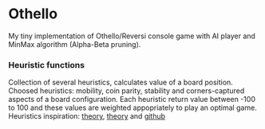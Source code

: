 # Othello
My tiny implementation of Othello/Reversi console game with AI player and MinMax algorithm (Alpha-Beta pruning).

### Heuristic functions
Collection of several heuristics, calculates value of a board position. Choosed heuristics: mobility, coin parity, 
stability and corners-captured aspects of a board configuration. Each heuristic return value between -100 to 100 and these values 
are weighted appopriately to play an optimal game. <br>
Heuristics inspiration: 
[theory](https://courses.cs.washington.edu/courses/cse573/04au/Project/mini1/RUSSIA/Final_Paper.pdf), 
[theory](https://kartikkukreja.wordpress.com/2013/03/30/heuristic-function-for-reversiothello/?fbclid=IwAR347nuWS4Rg5ioWZDwCpaGNxDWmCOIBoEZpxpxrHJRJuNyMzt-k9SNIJFM) and
[github](https://github.com/sadeqsheikhi/reversi_python_ai)